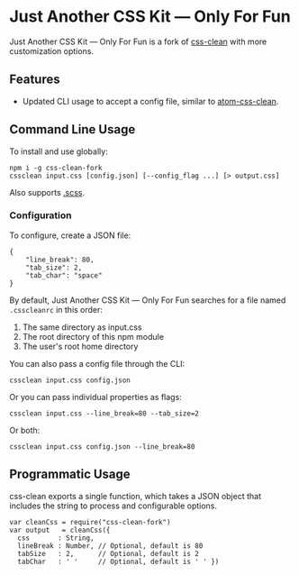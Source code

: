 # Just Another CSS Kit — Only For Fun
Just Another CSS Kit — Only For Fun is a fork of [css-clean](https://www.npmjs.com/package/css-clean) with more customization options.

## Features
- Updated CLI usage to accept a config file, similar to [atom-css-clean](https://atom.io/packages/atom-css-clean).

## Command Line Usage
To install and use globally:

    npm i -g css-clean-fork
    cssclean input.css [config.json] [--config_flag ...] [> output.css]

Also supports [.scss](https://sass-lang.com/).

### Configuration
To configure, create a JSON file:  

    {
        "line_break": 80,
        "tab_size": 2,
        "tab_char": "space"
    }

By default, Just Another CSS Kit — Only For Fun searches for a file named `.csscleanrc` in this order:
  1. The same directory as input.css
  2. The root directory of this npm module
  3. The user's root home directory

You can also pass a config file through the CLI:

    cssclean input.css config.json

Or you can pass individual properties as flags:

    cssclean input.css --line_break=80 --tab_size=2

Or both:

    cssclean input.css config.json --line_break=80


## Programmatic Usage
css-clean exports a single function, which takes a JSON object that includes the string to process and configurable options.

    var cleanCss = require("css-clean-fork")
    var output   = cleanCss({
      css       : String,
      lineBreak : Number, // Optional, default is 80
      tabSize   : 2,      // Optional, default is 2
      tabChar   : ' '     // Optional, default is ' ' })
